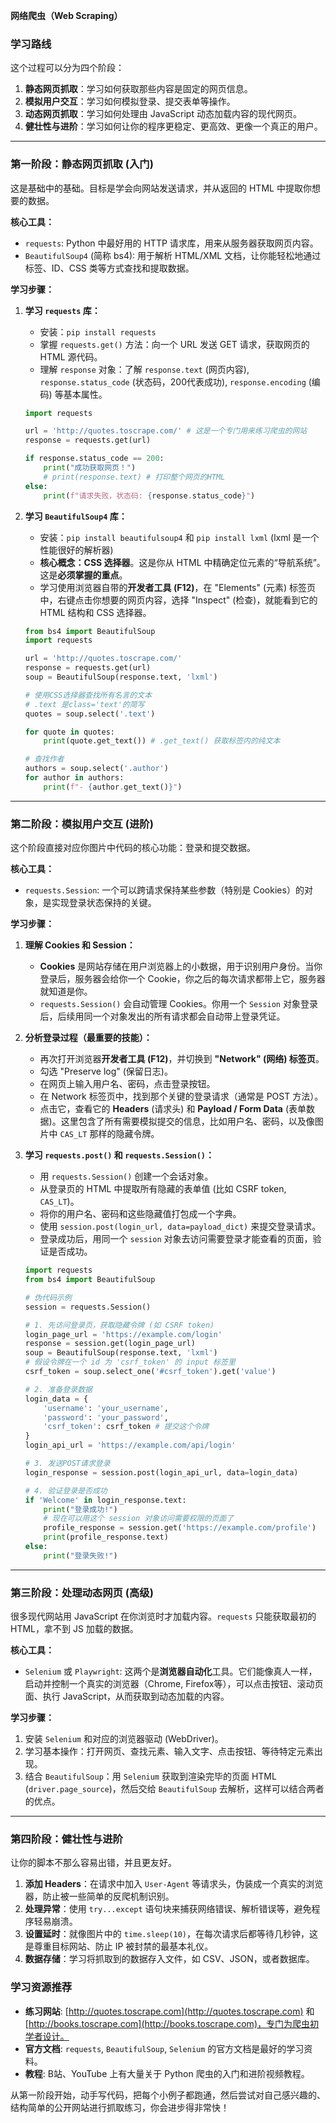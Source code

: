**网络爬虫（Web Scraping）**


### 学习路线

这个过程可以分为四个阶段：

1.  **静态网页抓取**：学习如何获取那些内容是固定的网页信息。
2.  **模拟用户交互**：学习如何模拟登录、提交表单等操作。
3.  **动态网页抓取**：学习如何处理由 JavaScript 动态加载内容的现代网页。
4.  **健壮性与进阶**：学习如何让你的程序更稳定、更高效、更像一个真正的用户。

-----

### 第一阶段：静态网页抓取 (入门)

这是基础中的基础。目标是学会向网站发送请求，并从返回的 HTML 中提取你想要的数据。

**核心工具：**

  * `requests`: Python 中最好用的 HTTP 请求库，用来从服务器获取网页内容。
  * `BeautifulSoup4` (简称 bs4): 用于解析 HTML/XML 文档，让你能轻松地通过标签、ID、CSS 类等方式查找和提取数据。

**学习步骤：**

1.  **学习 `requests` 库：**

      * 安装：`pip install requests`
      * 掌握 `requests.get()` 方法：向一个 URL 发送 GET 请求，获取网页的 HTML 源代码。
      * 理解 `response` 对象：了解 `response.text` (网页内容), `response.status_code` (状态码，200代表成功), `response.encoding` (编码) 等基本属性。

    <!-- end list -->

    ```python
    import requests

    url = 'http://quotes.toscrape.com/' # 这是一个专门用来练习爬虫的网站
    response = requests.get(url)

    if response.status_code == 200:
        print("成功获取网页！")
        # print(response.text) # 打印整个网页的HTML
    else:
        print(f"请求失败，状态码: {response.status_code}")
    ```

2.  **学习 `BeautifulSoup4` 库：**

      * 安装：`pip install beautifulsoup4` 和 `pip install lxml` (lxml 是一个性能很好的解析器)
      * **核心概念：CSS 选择器**。这是你从 HTML 中精确定位元素的“导航系统”。这是**必须掌握的重点**。
      * 学习使用浏览器自带的**开发者工具 (F12)**，在 "Elements" (元素) 标签页中，右键点击你想要的网页内容，选择 "Inspect" (检查)，就能看到它的 HTML 结构和 CSS 选择器。

    <!-- end list -->

    ```python
    from bs4 import BeautifulSoup
    import requests

    url = 'http://quotes.toscrape.com/'
    response = requests.get(url)
    soup = BeautifulSoup(response.text, 'lxml')

    # 使用CSS选择器查找所有名言的文本
    # .text 是class='text'的简写
    quotes = soup.select('.text')

    for quote in quotes:
        print(quote.get_text()) # .get_text() 获取标签内的纯文本

    # 查找作者
    authors = soup.select('.author')
    for author in authors:
        print(f"- {author.get_text()}")
    ```

-----

### 第二阶段：模拟用户交互 (进阶)

这个阶段直接对应你图片中代码的核心功能：登录和提交数据。

**核心工具：**

  * `requests.Session`: 一个可以跨请求保持某些参数（特别是 Cookies）的对象，是实现登录状态保持的关键。

**学习步骤：**

1.  **理解 Cookies 和 Session：**

      * **Cookies** 是网站存储在用户浏览器上的小数据，用于识别用户身份。当你登录后，服务器会给你一个 Cookie，你之后的每次请求都带上它，服务器就知道是你。
      * `requests.Session()` 会自动管理 Cookies。你用一个 `Session` 对象登录后，后续用同一个对象发出的所有请求都会自动带上登录凭证。

2.  **分析登录过程（最重要的技能）：**

      * 再次打开浏览器**开发者工具 (F12)**，并切换到 **"Network" (网络) 标签页**。
      * 勾选 "Preserve log" (保留日志)。
      * 在网页上输入用户名、密码，点击登录按钮。
      * 在 Network 标签页中，找到那个关键的登录请求（通常是 POST 方法）。
      * 点击它，查看它的 **Headers** (请求头) 和 **Payload / Form Data** (表单数据)。这里包含了所有需要模拟提交的信息，比如用户名、密码，以及像图片中 `CAS_LT` 那样的隐藏令牌。

3.  **学习 `requests.post()` 和 `requests.Session()`：**

      * 用 `requests.Session()` 创建一个会话对象。
      * 从登录页的 HTML 中提取所有隐藏的表单值 (比如 CSRF token, `CAS_LT`)。
      * 将你的用户名、密码和这些隐藏值打包成一个字典。
      * 使用 `session.post(login_url, data=payload_dict)` 来提交登录请求。
      * 登录成功后，用同一个 `session` 对象去访问需要登录才能查看的页面，验证是否成功。

    <!-- end list -->

    ```python
    import requests
    from bs4 import BeautifulSoup

    # 伪代码示例
    session = requests.Session()

    # 1. 先访问登录页，获取隐藏令牌 (如 CSRF token)
    login_page_url = 'https://example.com/login'
    response = session.get(login_page_url)
    soup = BeautifulSoup(response.text, 'lxml')
    # 假设令牌在一个 id 为 'csrf_token' 的 input 标签里
    csrf_token = soup.select_one('#csrf_token').get('value')

    # 2. 准备登录数据
    login_data = {
        'username': 'your_username',
        'password': 'your_password',
        'csrf_token': csrf_token # 提交这个令牌
    }
    login_api_url = 'https://example.com/api/login'

    # 3. 发送POST请求登录
    login_response = session.post(login_api_url, data=login_data)

    # 4. 验证登录是否成功
    if 'Welcome' in login_response.text:
        print("登录成功!")
        # 现在可以用这个 session 对象访问需要权限的页面了
        profile_response = session.get('https://example.com/profile')
        print(profile_response.text)
    else:
        print("登录失败!")
    ```

-----

### 第三阶段：处理动态网页 (高级)

很多现代网站用 JavaScript 在你浏览时才加载内容。`requests` 只能获取最初的 HTML，拿不到 JS 加载的数据。

**核心工具：**

  * `Selenium` 或 `Playwright`: 这两个是**浏览器自动化**工具。它们能像真人一样，启动并控制一个真实的浏览器（Chrome, Firefox等），可以点击按钮、滚动页面、执行 JavaScript，从而获取到动态加载的内容。

**学习步骤：**

1.  安装 `Selenium` 和对应的浏览器驱动 (WebDriver)。
2.  学习基本操作：打开网页、查找元素、输入文字、点击按钮、等待特定元素出现。
3.  结合 `BeautifulSoup`：用 `Selenium` 获取到渲染完毕的页面 HTML (`driver.page_source`)，然后交给 `BeautifulSoup` 去解析，这样可以结合两者的优点。

-----

### 第四阶段：健壮性与进阶

让你的脚本不那么容易出错，并且更友好。

1.  **添加 Headers**：在请求中加入 `User-Agent` 等请求头，伪装成一个真实的浏览器，防止被一些简单的反爬机制识别。
2.  **处理异常**：使用 `try...except` 语句块来捕获网络错误、解析错误等，避免程序轻易崩溃。
3.  **设置延时**：就像图片中的 `time.sleep(10)`，在每次请求后都等待几秒钟，这是尊重目标网站、防止 IP 被封禁的最基本礼仪。
4.  **数据存储**：学习将抓取到的数据存入文件，如 CSV、JSON，或者数据库。

### 学习资源推荐

  * **练习网站**: [http://quotes.toscrape.com](http://quotes.toscrape.com) 和 [http://books.toscrape.com](http://books.toscrape.com)，专门为爬虫初学者设计。
  * **官方文档**: `requests`, `BeautifulSoup`, `Selenium` 的官方文档是最好的学习资料。
  * **教程**: B站、YouTube 上有大量关于 Python 爬虫的入门和进阶视频教程。

从第一阶段开始，动手写代码，把每个小例子都跑通，然后尝试对自己感兴趣的、结构简单的公开网站进行抓取练习，你会进步得非常快！